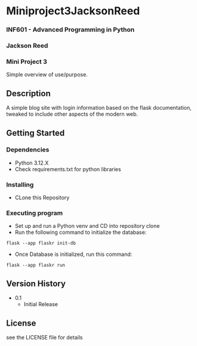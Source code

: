 # Miniproject3JacksonReed
### INF601 - Advanced Programming in Python
### Jackson Reed
### Mini Project 3

Simple overview of use/purpose.

## Description

A simple blog site with login information based on the flask documentation, tweaked to include other aspects of the modern web.

## Getting Started

### Dependencies

* Python 3.12.X
* Check requirements.txt for python libraries

### Installing

* CLone this Repository

### Executing program

* Set up and run a Python venv and CD into repository clone
* Run the following command to initialize the database:
```
flask --app flaskr init-db
```
* Once Database is initialized, run this command:
```
flask --app flaskr run
```


## Version History

* 0.1
    * Initial Release

## License

see the LICENSE file for details
